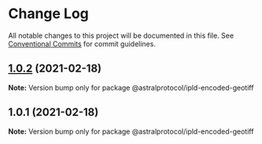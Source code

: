 # Change Log

All notable changes to this project will be documented in this file.
See [Conventional Commits](https://conventionalcommits.org) for commit guidelines.

## [1.0.2](https://github.com/AstralProtocol/astralprotocol/compare/@astralprotocol/ipld-encoded-geotiff@1.0.1...@astralprotocol/ipld-encoded-geotiff@1.0.2) (2021-02-18)

**Note:** Version bump only for package @astralprotocol/ipld-encoded-geotiff





## 1.0.1 (2021-02-18)

**Note:** Version bump only for package @astralprotocol/ipld-encoded-geotiff
